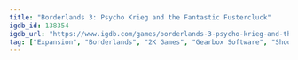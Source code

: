 ```yaml
---
title: "Borderlands 3: Psycho Krieg and the Fantastic Fustercluck"
igdb_id: 138354
igdb_url: "https://www.igdb.com/games/borderlands-3-psycho-krieg-and-the-fantastic-fustercluck"
tag: ["Expansion", "Borderlands", "2K Games", "Gearbox Software", "Shooter", "Role-playing (RPG)", "Single player", "Multiplayer", "Co-operative", "First person", "Action", "Comedy"]
---
```

